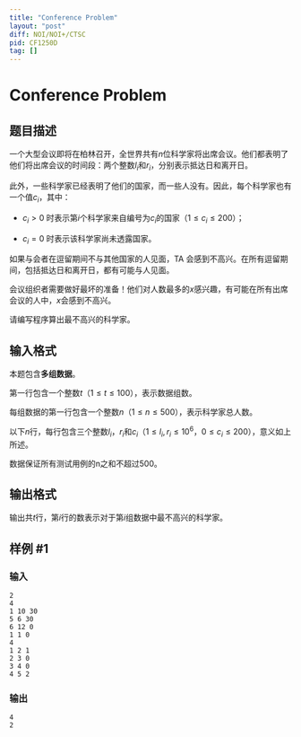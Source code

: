 ```yaml
---
title: "Conference Problem"
layout: "post"
diff: NOI/NOI+/CTSC
pid: CF1250D
tag: []
---
```


# Conference Problem

## 题目描述

一个大型会议即将在柏林召开，全世界共有$n$位科学家将出席会议。他们都表明了他们将出席会议的时间段：两个整数$l_i$和$r_i$，分别表示抵达日和离开日。

此外，一些科学家已经表明了他们的国家，而一些人没有。因此，每个科学家也有一个值$c_i$，其中：

- $c_i>0$ 时表示第$i$个科学家来自编号为$c_i$的国家（$1\leq c_i\leq 200$）；

- $c_i=0$ 时表示该科学家尚未透露国家。

如果与会者在逗留期间不与其他国家的人见面，TA 会感到不高兴。在所有逗留期间，包括抵达日和离开日，都有可能与人见面。

会议组织者需要做好最坏的准备！他们对人数最多的$x$感兴趣，有可能在所有出席会议的人中，$x$会感到不高兴。

请编写程序算出最不高兴的科学家。

## 输入格式

本题包含**多组数据**。

第一行包含一个整数$t$（$1\leq t\le 100$），表示数据组数。

每组数据的第一行包含一个整数$n$（$1\leq n\le 500$），表示科学家总人数。

以下$n$行，每行包含三个整数$l_i$，$r_i$和$c_i$（$1\leq l_i,r_i\le 10^6$，$0\leq c_i\le 200$），意义如上所述。

数据保证所有测试用例的n之和不超过500。

## 输出格式

输出共$t$行，第$i$行的数表示对于第$i$组数据中最不高兴的科学家。

## 样例 #1

### 输入

```
2
4
1 10 30
5 6 30
6 12 0
1 1 0
4
1 2 1
2 3 0
3 4 0
4 5 2

```

### 输出

```
4
2

```

